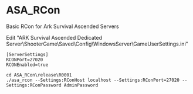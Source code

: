 # ASA_RCon
 Basic RCon for Ark Survival Ascended Servers

Edit "ARK Survival Ascended Dedicated Server\ShooterGame\Saved\Config\WindowsServer\GameUserSettings.ini"
```
[ServerSettings]
RCONPort=27020
RCONEnabled=true
```

```
cd ASA_RCon\release\R0001
./asa_rcon --Settings:RConHost localhost --Settings:RConPort=27020 --Settings:RConPassword AdminPassword
```